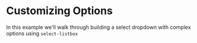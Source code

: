 # Customizing Options

In this example we'll walk through building a select dropdown with complex options using `select-listbox`
